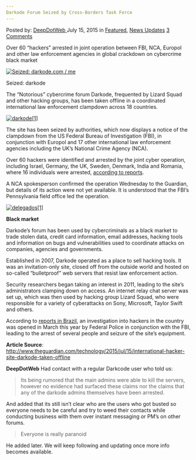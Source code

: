 ```yaml
---
Darkode Forum Seized by Cross-Borders Task Force
---
```

<article class="post-listing post-11046 post type-post status-publish format-standard has-post-thumbnail hentry  tag-crossborders tag-darkodecom tag-force tag-seized tag-task">
    <div class="post-inner">
        <span>Posted by: <a href="https://www.deepdotweb.com/author/admin/" title="">DeepDotWeb </a></span>
    <span>July 15, 2015</span>
    <span>in <a href="https://www.deepdotweb.com/category/deepdot-news/" rel="category tag">Featured</a>, <a href="https://www.deepdotweb.com/category/news-updates/" rel="category tag">News Updates</a></span>
    <span><a href="https://www.deepdotweb.com/2015/07/15/darkode-com-seized-by-cross-borders-task-force/#comments">3 Comments</a></span>
    </p>
    <div class="clear"></div>
    <div class="entry">
    <p>Over 60 &#8220;hackers&#8221; arrested in joint operation between FBI, NCA, Europol and other law enforcement agencies in global crackdown on cybercrime black market</p>
    <div id="attachment_11047" style="width: 810px" class="wp-caption aligncenter"><a href="/imgs/2015/07/banner1.jpg"><img class="size-full wp-image-11047" src="/imgs/2015/07/banner1.jpg" alt="Seized: darkode.com / me " width="800" height="600" srcset="/imgs/2015/07/banner1.jpg 800w, /imgs/2015/07/banner1-300x225.jpg 300w" sizes="(max-width: 800px) 100vw, 800px" /></a><p class="wp-caption-text">Seized: darkode</p></div>
    <p>The &#8220;Notorious&#8221; cybercrime forum Darkode, frequented by Lizard Squad and other hacking groups, has been taken offline in a coordinated international law enforcement clampdown across 18 countries.</p>
    <p><a href="/imgs/2015/07/darkode1.png"><img class="aligncenter size-full wp-image-11048" src="/imgs/2015/07/darkode1.png" alt="darkode[1]" width="620" height="400" srcset="/imgs/2015/07/darkode1.png 620w, /imgs/2015/07/darkode1-300x194.png 300w" sizes="(max-width: 620px) 100vw, 620px" /></a></p>
    <p>The site has been seized by authorities, which now displays a notice of the clampdown from the US Federal Bureau of Investigation (FBI), in conjunction with Europol and 17 other international law enforcement agencies including the UK’s National Crime Agency (NCA).</p>
    <p>Over 60 hackers were identified and arrested by the joint cyber operation, including Israel, Germany, the UK, Sweden, Denmark, India and Romania, where 16 individuals were arrested, <a class=" u-underline" href="http://www.acritica.net/noticias/pf-deflagra-operacao-internacional-para-prender-hackers-brasileiros/151990/" data-link-name="in body link" data-component="in-body-link">according to reports</a>.</p>
    <p>A NCA spokesperson confirmed the operation Wednesday to the Guardian, but details of its action were not yet available. It is understood that the FBI’s Pennsylvania field office led the operation.</p>
    <p><a href="/imgs/2015/07/delegados1.png"><img class="aligncenter size-full wp-image-11049" src="/imgs/2015/07/delegados1.png" alt="delegados[1]" width="620" height="400" srcset="/imgs/2015/07/delegados1.png 620w, /imgs/2015/07/delegados1-300x194.png 300w" sizes="(max-width: 620px) 100vw, 620px" /></a></p>
    <p><strong>Black market</strong></p>
    <p>Darkode’s forum has been used by cybercriminals as a black market to trade stolen data, credit card information, email addresses, hacking tools and information on bugs and vulnerabilities used to coordinate attacks on companies, agencies and governments.</p>
    <p>Established in 2007, Darkode operated as a place to sell hacking tools. It was an invitation-only site, closed off from the outside world and hosted on so-called “bulletproof” web servers that resist law enforcement action.</p>
    <p>Security researchers began taking an interest in 2011, leading to the site’s administrators clamping down on access. An internet relay chat server was set up, which was then used by hacking group Lizard Squad, who were responsible for a variety of cyberattacks on Sony, Microsoft, Taylor Swift and others.</p>
    <p>According to <a class=" u-underline" href="http://www.otempo.com.br/cidades/pf-deflagra-a-opera%C3%A7%C3%A3o-darkode-e-prende-os-maiores-hackers-brasileiros-1.1069629" data-link-name="in body link" data-component="in-body-link">reports in Brazil</a>, an investigation into hackers in the country was opened in March this year by Federal Police in conjunction with the FBI, leading to the arrest of several people and seizure of the site’s equipment.</p>
    <p><strong>Article Source</strong>: <a href="http://www.theguardian.com/technology/2015/jul/15/international-hacker-site-darkode-taken-offline">http://www.theguardian.com/technology/2015/jul/15/international-hacker-site-darkode-taken-offline</a></p>
    <p><strong>DeepDotWeb</strong> Had contact with a regular Darkcode user who told us:</p>
    <blockquote><p>Its being rumored that the main admins were able to kill the servers, however no evidence had surfaced these claims nor the claims that any of the darkode admins themselves have been arrested.</p></blockquote>
    <p>And added that its still isn&#8217;t clear who are the users who got busted so everyone needs to be careful and try to weed their contacts while conducting business with them over instant messaging or PM&#8217;s on other forums.</p>
    <blockquote><p>Everyone is really paranoid</p></blockquote>
    <p>He added later. We will keep following and updating once more info becomes available.</p>
    </div>
    <span style="display:none"><a href="https://www.deepdotweb.com/tag/crossborders/" rel="tag">crossborders</a> <a href="https://www.deepdotweb.com/tag/darkodecom/" rel="tag">darkodecom</a> <a href="https://www.deepdotweb.com/tag/force/" rel="tag">force</a> <a href="https://www.deepdotweb.com/tag/seized/" rel="tag">seized</a> <a href="https://www.deepdotweb.com/tag/task/" rel="tag">task</a></span> <span style="display:none" class="updated">2015-07-15</span>
    <div style="display:none" class="vcard author" itemprop="author" itemscope itemtype="http://schema.org/Person"><strong class="fn" itemprop="name">
    </div>
</article>

